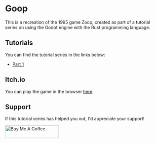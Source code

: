 # Goop

This is a recreation of the 1995 game Zoop, created as part of a tutorial series on using the Godot engine with the Rust programming language.

## Tutorials

You can find the tutorial series in the links below:

- [Part 1](https://masterofgiraffe.com/blog/zoop-godot-rust-tutorial-part-1/)

## Itch.io

You can play the game in the browser [here](https://masterofgiraffe.itch.io/goop).

## Support

If this tutorial series has helped you out, I'd appreciate your support!

<a href="https://buymeacoffee.com/masterofgiraffe" target="_blank"><img src="https://cdn.buymeacoffee.com/buttons/default-orange.png" alt="Buy Me A Coffee" height="41" width="174"></a>
